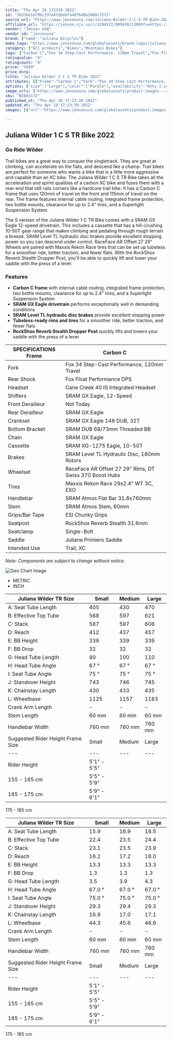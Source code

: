 ```yaml
---
title: "Thu Apr 28 172339 2022"
id: "36336e1e79bc337a4fdbebfa487640a3668c7273"
source_url: "https://www.jensonusa.com/Juliana-Wilder-1-C-S-TR-Bike-2022"
affiliate_url: "https://jenson.sjv.io/c/3294572/989438/13009?u=https://www.jensonusa.com/Juliana-Wilder-1-C-S-TR-Bike-2022"
vendor: "Jenson USA"
vendor_id: "jensonusa"
brand: {"name":"Juliana Bicycles"}
make_logo: "https://www.jensonusa.com/globalassets/brand-logos/juliana-logo-2.png"
category: ["All products","Bikes","Mountain Bikes"]
tags: ["Carbon C","Fox 34 Step-Cast Performance, 120mm Travel","Fox Float Performance DPS","Cane Creek 40 IS Integrated Headset","SRAM GX Eagle, 12-Speed","Not Today","SRAM GX Eagle","SRAM GX Eagle 148 DUB, 32T","SRAM DUB 68/73mm Threaded BB","SRAM GX Eagle","SRAM XG-1275 Eagle, 10-50T","SRAM Level TL Hydraulic Disc, 180mm Rotors","RaceFace AR Offset 27 29\" Rims, DT Swiss 370 Boost Hubs","Maxxis Rekon Race 29x2.4\" WT 3C, EXO","SRAM Atmos Flat Bar 31.8x760mm","SRAM Atmos Stem, 60mm","ESI Chunky Grips","RockShox Reverb Stealth 31.6mm","Single-Bolt","Juliana Primiero Saddle","Trail, XC"]
ratingvalue: "0"
ratingcount: "0"
price: "5899"
price_msrp: 
title: "Juliana Wilder 1 C S TR Bike 2022"
attributes: [{"Frame":"Carbon C","Fork":"Fox 34 Step-Cast Performance, 120mm Travel","Rear Shock":"Fox Float Performance DPS","Headset":"Cane Creek 40 IS Integrated Headset","Shifters":"SRAM GX Eagle, 12-Speed","Front Derailleur":"Not Today","Rear Derailleur":"SRAM GX Eagle","Crankset":"SRAM GX Eagle 148 DUB, 32T","Bottom Bracket":"SRAM DUB 68/73mm Threaded BB","Chain":"SRAM GX Eagle","Cassette":"SRAM XG-1275 Eagle, 10-50T","Brakes":"SRAM Level TL Hydraulic Disc, 180mm Rotors","Wheelset":"RaceFace AR Offset 27 29\" Rims, DT Swiss 370 Boost Hubs","Tires":"Maxxis Rekon Race 29x2.4\" WT 3C, EXO","Handlebar":"SRAM Atmos Flat Bar 31.8x760mm","Stem":"SRAM Atmos Stem, 60mm","Grips/Bar Tape":"ESI Chunky Grips","Seatpost":"RockShox Reverb Stealth 31.6mm","Seatclamp":"Single-Bolt","Saddle":"Juliana Primiero Saddle","Intended Use":"Trail, XC"}]
options: {"size":["Large"],"color":["Purple"],"availability":"Only 1 Left"}
image_urls: ["https://www.jensonusa.com/globalassets/product-images---all-assets/santa-cruz2/bi003172-purple.jpg"]
sku: "BI003172"
published_at: "Thu Apr 28 17:23:39 2022"
updated_at: "Thu Apr 28 17:23:39 2022"
images: [{"url":"https://www.jensonusa.com/globalassets/product-images---all-assets/santa-cruz2/bi003172-purple.jpg","path":"full/20401222e075807f863be6b54f229098a9b5fb9e.jpg","checksum":"3e8aeb1b281f906288eb9e29fd25d057","status":"downloaded"}]

---
```

## Juliana Wilder 1 C S TR Bike 2022

### Go Ride Wilder

Trail bikes are a great way to conquer the singletrack. They are great at
climbing, can accelerate on the flats, and descend like a champ. Trail bikes
are perfect for someone who wants a bike that is a little more aggressive and
capable than an XC bike. The Juliana Wilder 1 C S TR Bike takes all the
acceleration and sprint qualities of a carbon XC bike and fuses them with a
rear-end that still rails corners like a hardcore trail bike. It has a Carbon
C frame that uses 120mm of travel on the front and 115mm of travel on the
rear. The frame features internal cable routing, integrated frame protection,
two bottle mounts, clearance for up to 2.4" tires, and a Superlight Suspension
System.

The S version of the Juliana Wilder 1 C TR Bike comes with a SRAM GX Eagle
12-speed drivetrain. This includes a cassette that has a hill-crushing 10-50T
gear range that makes climbing and pedaling through rough terrain a breeze.
SRAM Level TL hydraulic disc brakes provide excellent stopping power so you
can descend under control. RaceFace AR Offset 27 29" Wheels are paired with
Maxxis Rekon Race tires that can be set up tubeless for a smoother ride,
better traction, and fewer flats. With the RockShox Reverb Stealth Dropper
Post, you'll be able to quickly lift and lower your saddle with the press of a
lever.

### Features

  * **Carbon C frame** with internal cable routing, integrated frame protection, two bottle mounts, clearance for up to 2.4" tires, and a Superlight Suspension System
  * **SRAM GX Eagle drivetrain** performs exceptionally well in demanding conditions
  * **SRAM Level TL hydraulic disc brakes** provide excellent stopping power
  * **Tubeless-ready rims and tires** for a smoother ride, better traction, and fewer flats
  * **RockShox Reverb Stealth Dropper Post** quickly lifts and lowers your saddle with the press of a lever

SPECIFICATIONS Frame | Carbon C  
---|---  
Fork | Fox 34 Step-Cast Performance, 120mm Travel  
Rear Shock | Fox Float Performance DPS  
Headset | Cane Creek 40 IS Integrated Headset  
Shifters | SRAM GX Eagle, 12-Speed  
Front Derailleur | Not Today  
Rear Derailleur | SRAM GX Eagle  
Crankset | SRAM GX Eagle 148 DUB, 32T  
Bottom Bracket | SRAM DUB 68/73mm Threaded BB  
Chain | SRAM GX Eagle  
Cassette | SRAM XG-1275 Eagle, 10-50T  
Brakes | SRAM Level TL Hydraulic Disc, 180mm Rotors  
Wheelset | RaceFace AR Offset 27 29" Rims, DT Swiss 370 Boost Hubs  
Tires | Maxxis Rekon Race 29x2.4" WT 3C, EXO  
Handlebar | SRAM Atmos Flat Bar 31.8x760mm  
Stem | SRAM Atmos Stem, 60mm  
Grips/Bar Tape | ESI Chunky Grips  
Seatpost | RockShox Reverb Stealth 31.6mm  
Seatclamp | Single-Bolt  
Saddle | Juliana Primiero Saddle  
Intended Use | Trail, XC  
  
_Note: Components are subject to change without notice._

![Geo Chart
Image](//cdn.thinglink.me/api/image/700069498757054465/1024/10/none#tl-700069498757054465;')

  * METRIC
  * INCH

Juliana Wilder TR Size | Small | Medium | Large  
---|---|---|---  
A: Seat Tube Length | 405 | 430 | 470  
B: Effective Top Tube | 568 | 597 | 621  
C: Stack | 587 | 597 | 606  
D: Reach | 412 | 437 | 457  
E: BB Height | 339 | 339 | 339  
F: BB Drop | 32 | 32 | 32  
G: Head Tube Length | 90 | 100 | 110  
H: Head Tube Angle | 67 ° | 67 ° | 67 °  
I: Seat Tube Angle | 75 ° | 75 ° | 75 °  
J: Standover Height | 743 | 746 | 745  
K: Chainstay Length | 430 | 433 | 435  
L: Wheelbase | 1125 | 1157 | 1183  
Crank Arm Length | - | - | -  
Stem Length | 60 mm | 60 mm | 60 mm  
Handlebar Width | 760 mm | 760 mm | 760 mm  
Suggested Rider Height Frame Size | Small | Medium | Large  
---|---|---|---  
Rider Height | 5'1" - 5'5"  
155 - 165 cm | 5'5" - 5'9"  
165 - 175 cm | 5'9" - 6'1"  
175 - 185 cm  
  
Juliana Wilder TR Size | Small | Medium | Large  
---|---|---|---  
A: Seat Tube Length | 15.9 | 16.9 | 18.5  
B: Effective Top Tube | 22.4 | 23.5 | 24.4  
C: Stack | 23.1 | 23.5 | 23.9  
D: Reach | 16.2 | 17.2 | 18.0  
E: BB Height | 13.3 | 13.3 | 13.3  
F: BB Drop | 1.3 | 1.3 | 1.3  
G: Head Tube Length | 3.5 | 3.9 | 4.3  
H: Head Tube Angle | 67.0 ° | 67.0 ° | 67.0 °  
I: Seat Tube Angle | 75.0 ° | 75.0 ° | 75.0 °  
J: Standover Height | 29.3 | 29.4 | 29.3  
K: Chainstay Length | 16.9 | 17.0 | 17.1  
L: Wheelbase | 44.3 | 45.6 | 46.6  
Crank Arm Length | - | - | -  
Stem Length | 60 mm | 60 mm | 60 mm  
Handlebar Width | 760 mm | 760 mm | 760 mm  
Suggested Rider Height Frame Size | Small | Medium | Large  
---|---|---|---  
Rider Height | 5'1" - 5'5"  
155 - 165 cm | 5'5" - 5'9"  
165 - 175 cm | 5'9" - 6'1"  
175 - 185 cm

